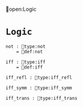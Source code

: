 open:Logic
# `Logic`

    not : type:not
        = def:not

    iff : type:iff
        = def:iff

    iff_refl : type:iff_refl

    iff_symm : type:iff_symm

    iff_trans : type:iff_trans
